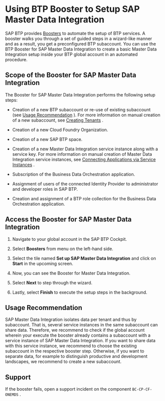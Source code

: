 <!-- loio8a7c50f5961f4df5a1e3f4724bf8b7b3 -->

# Using BTP Booster to Setup SAP Master Data Integration

SAP BTP provides [Boosters](https://help.sap.com/docs/btp/sap-business-technology-platform/boosters) to automate the setup of BTP services. A booster walks you through a set of guided steps in a wizard-like manner and as a result, you get a preconfigured BTP subaccount. You can use the BTP Booster for SAP Master Data Integration to create a basic Master Data Integration setup inside your BTP global account in an automated procedure.



<a name="loio8a7c50f5961f4df5a1e3f4724bf8b7b3__scope-of-the-booster-for-sap-master-data-integration"/>

## Scope of the Booster for SAP Master Data Integration

The Booster for SAP Master Data Integration performs the following setup steps:

-   Creation of a new BTP subaccount or re-use of existing subaccount \(see [Usage Recommendation](using-btp-booster-to-setup-sap-master-data-integration-8a7c50f.md#loio8a7c50f5961f4df5a1e3f4724bf8b7b3__usage-recommendation) \). For more information on manual creation of a new subaccount, see [Creating Tenants](creating-tenants-6e3b768.md) .

-   Creation of a new Cloud Foundry Organization.

-   Creation of a new SAP BTP space.

-   Creation of a new Master Data Integration service instance along with a service key. For more information on manual creation of Master Data Integration service instances, see [Connecting Applications via Service Instances](connecting-applications-via-service-instances-e01bb46.md) .

-   Subscription of the Business Data Orchestration application.

-   Assignment of users of the connected Identity Provider to administrator and developer roles in SAP BTP.

-   Creation and assignment of a BTP role collection for the Business Data Orchestration application.




<a name="loio8a7c50f5961f4df5a1e3f4724bf8b7b3__access-the-booster-for-sap-master-data-integration"/>

## Access the Booster for SAP Master Data Integration

1.  Navigate to your global account in the SAP BTP Cockpit.

2.  Select **Boosters** from menu on the left-hand side.

3.  Select the tile named **Set up SAP Master Data Integration** and click on **Start** in the upcoming screen.

4.  Now, you can see the Booster for Master Data Integration.

5.  Select **Next** to step through the wizard.

6.  Lastly, select **Finish** to execute the setup steps in the background.




<a name="loio8a7c50f5961f4df5a1e3f4724bf8b7b3__usage-recommendation"/>

## Usage Recommendation

SAP Master Data Integration isolates data per tenant and thus by subaccount. That is, several service instances in the same subaccount can share data. Therefore, we recommend to check if the global account wherein your execute the booster already contains a subaccount with a service instance of SAP Master Data Integration. If you want to share data with this service instance, we recommend to choose the existing subaccount in the respective booster step. Otherwise, if you want to separate data, for example to distinguish productive and development landscapes, we recommend to create a new subaccount.



<a name="loio8a7c50f5961f4df5a1e3f4724bf8b7b3__support"/>

## Support

If the booster fails, open a support incident on the component `BC-CP-CF-ONEMDS` .

